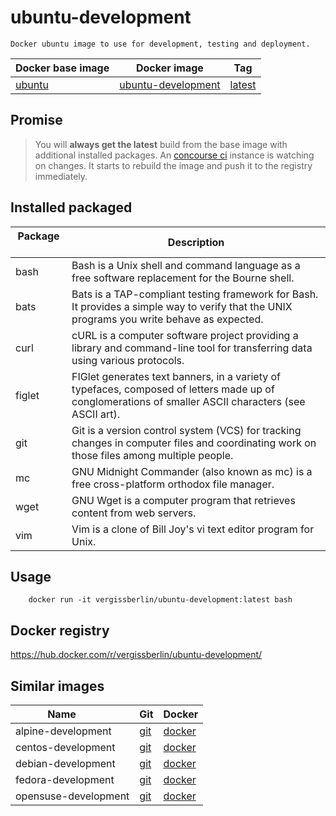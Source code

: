 # ubuntu-development

    Docker ubuntu image to use for development, testing and deployment.

| Docker base image | Docker image            | Tag            |
| ----------------- | ----------------------- | -------------- |
| [ubuntu][1]       | [ubuntu-development][2] | [latest][3]    |

[1]: https://hub.docker.com/_/ubuntu/
[2]: https://hub.docker.com/r/vergissberlin/ubuntu-development/
[3]: https://hub.docker.com/r/vergissberlin/ubuntu-development/tags/

## Promise

> You will **always get the latest** build from the base image with additional installed packages. 
> An [concourse ci](http://concourse.ci) instance is watching on changes. It starts to rebuild the image and push it to the registry immediately.
  

## Installed packaged

| Package       | Description                                                                                                |
| ------------- | ---------------------------------------------------------------------------------------------------------- | 
| bash          | Bash is a Unix shell and command language as a free software replacement for the Bourne shell.             |
| bats          | Bats is a TAP-compliant testing framework for Bash. It provides a simple way to verify that the UNIX programs you write behave as expected. |
| curl          | cURL is a computer software project providing a library and command-line tool for transferring data using various protocols. |
| figlet        | FIGlet generates text banners, in a variety of typefaces, composed of letters made up of conglomerations of smaller ASCII characters (see ASCII art). |
| git           | Git is a version control system (VCS) for tracking changes in computer files and coordinating work on those files among multiple people.    |
| mc            | GNU Midnight Commander (also known as mc) is a free cross-platform orthodox file manager.                  |
| wget          | GNU Wget is a computer program that retrieves content from web servers.                                    |
| vim           | Vim is a clone of Bill Joy's vi text editor program for Unix.                                              |

## Usage

        docker run -it vergissberlin/ubuntu-development:latest bash

## Docker registry

https://hub.docker.com/r/vergissberlin/ubuntu-development/

## Similar images

| Name                  | Git       | Docker       |
| --------------------- | --------- | ------------ |
| alpine-development    | [git][10] | [docker][15] |
| centos-development    | [git][20] | [docker][25] |
| debian-development    | [git][30] | [docker][35] |
| fedora-development    | [git][40] | [docker][45] |
| opensuse-development  | [git][50] | [docker][55] |

[10]: https://github.com/vergissberlin/alpine-development
[15]: https://hub.docker.com/r/vergissberlin/alpine-development/
[20]: https://github.com/vergissberlin/centos-development
[25]: https://hub.docker.com/r/vergissberlin/centos-development/
[30]: https://github.com/vergissberlin/debian-development
[35]: https://hub.docker.com/r/vergissberlin/debian-development/
[40]: https://github.com/vergissberlin/fedora-development
[45]: https://hub.docker.com/r/vergissberlin/fedora-development/
[50]: https://github.com/vergissberlin/opensuse-development
[55]: https://hub.docker.com/r/vergissberlin/opensuse-development/
